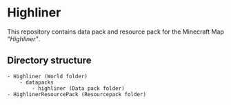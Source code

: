 # Highliner

This repository contains data pack and resource pack for the Minecraft Map *"Highliner"*.

## Directory structure

```
- Highliner (World folder)
    - datapacks
        - highliner (Data pack folder)
- HighlinerResourcePack (Resourcepack folder)
```